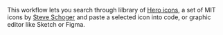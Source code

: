 This workflow lets you search through lilbrary of [Hero icons](https://heroicons.dev/), a set of MIT icons by [Steve Schoger](https://twitter.com/steveschoger) and paste a selected icon into code, or graphic editor like Sketch or Figma.
